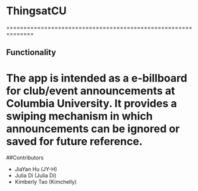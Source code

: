 # ThingsatCU
==============================================================
## Functionality 
The app is intended as a e-billboard for club/event announcements at Columbia University. It provides a swiping mechanism in which announcements can be ignored or saved for future reference. 
==============================================================
##Contributors 
- JiaYan Hu (JY-H)
- Julia Di  (Julia Di)
- Kimberly Tao (Kimchelly)